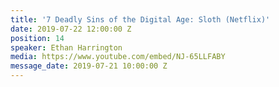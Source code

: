 ```yaml
---
title: '7 Deadly Sins of the Digital Age: Sloth (Netflix)'
date: 2019-07-22 12:00:00 Z
position: 14
speaker: Ethan Harrington
media: https://www.youtube.com/embed/NJ-65LLFABY
message_date: 2019-07-21 10:00:00 Z
---
```



